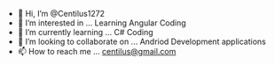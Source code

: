 - 👋 Hi, I’m @Centilus1272
- 👀 I’m interested in ... Learning Angular Coding 
- 🌱 I’m currently learning ... C# Coding 
- 💞️ I’m looking to collaborate on ... Andriod Development applications 
- 📫 How to reach me ... centilus@gmail.com 

<!---
Centilus1272/Centilus1272 is a ✨ special ✨ repository because its `README.md` (this file) appears on your GitHub profile.
You can click the Preview link to take a look at your changes.
--->
